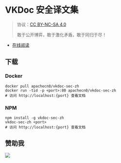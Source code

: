 <!--
    需要填充的占位符：
    
    README.md
    
        VKDoc 安全译文集：文档中文名
        {nameEn}：文档英文名
        {urlEn}：文档原始链接
        vdsec：域名前缀
        飞龙：负责人名称
        wizardforcel：负责人 Github 用户名
        562826179：负责人 QQ
        vkdoc-sec-zh：ApacheCN 的 Github 仓库名称
        vkdoc-sec-zh：DockerHub 仓库名称
        vkdoc-sec-zh：PYPI 包名称
        vkdoc-sec-zh：NPM 包名称
    
    CNAME
    
        vdsec：域名前缀

    index.html
    
        VKDoc 安全译文集：文档中文名
        #333：显示颜色
        vkdoc-sec-zh：ApacheCN 的 Github 仓库名称

    asset/docsify-flygon-footer.js
    
        vkdoc-sec-zh：ApacheCN 的 Github 仓库名称
-->

# VKDoc 安全译文集

> 协议：[CC BY-NC-SA 4.0](http://creativecommons.org/licenses/by-nc-sa/4.0/)
> 
> 敢于公开博弈，敢于激化矛盾，敢于同归于尽！

* [在线阅读](https://vdsec.flygon.net)

## 下载

### Docker

```
docker pull apachecn0/vkdoc-sec-zh
docker run -tid -p <port>:80 apachecn0/vkdoc-sec-zh
# 访问 http://localhost:{port} 查看文档
```

### NPM

```
npm install -g vkdoc-sec-zh
vkdoc-sec-zh <port>
# 访问 http://localhost:{port} 查看文档
```

## 赞助我

![](https://img-blog.csdnimg.cn/20200112005920729.png)
